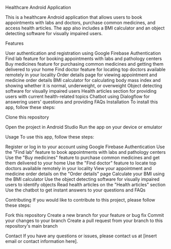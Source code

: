 Healthcare Android Application

This is a healthcare Android application that allows users to book appointments with labs and doctors, purchase common medicines, and access health articles. The app also includes a BMI calculator and an object detecting software for visually impaired users.

Features

User authentication and registration using Google Firebase Authentication
Find lab feature for booking appointments with labs and pathology centers
Buy medicines feature for purchasing common medicines and getting them delivered to your home
Find doctor feature for locating top doctors available remotely in your locality
Order details page for viewing appointment and medicine order details
BMI calculator for calculating body mass index and showing whether it is normal, underweight, or overweight
Object detecting software for visually impaired users
Health articles section for providing users with current health-related topics
Chatbot using Dialogflow for answering users' questions and providing FAQs
Installation
To install this app, follow these steps:

Clone this repository

Open the project in Android Studio
Run the app on your device or emulator

Usage
To use this app, follow these steps:

Register or log in to your account using Google Firebase Authentication
Use the "Find lab" feature to book appointments with labs and pathology centers
Use the "Buy medicines" feature to purchase common medicines and get them delivered to your home
Use the "Find doctor" feature to locate top doctors available remotely in your locality
View your appointment and medicine order details on the "Order details" page
Calculate your BMI using the BMI calculator
Use the object detecting software for visually impaired users to identify objects
Read health articles on the "Health articles" section
Use the chatbot to get instant answers to your questions and FAQs



Contributing
If you would like to contribute to this project, please follow these steps:

Fork this repository
Create a new branch for your feature or bug fix
Commit your changes to your branch
Create a pull request from your branch to this repository's main branch


Contact
If you have any questions or issues, please contact us at [insert email or contact information here].
